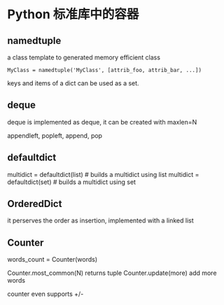 # Python 标准库中的容器

<!--
ID: e7cf9864-8975-40dd-9449-3d9d53b597ba
Status: publish
Date: 2017-05-30T04:09:00
Modified: 2020-05-16T11:59:33
wp_id: 649
-->

## namedtuple

a class template to generated memory efficient class

`MyClass = namedtuple('MyClass', [attrib_foo, attrib_bar, ...])`

keys and items of a dict can be used as a set.

## deque

deque is implemented as deque, it can be created with maxlen=N

appendleft, popleft, append, pop

## defaultdict

multidict = defaultdict(list) # builds a multidict using list
multidict = defaultdict(set) # builds a multidict using set

## OrderedDict

it perserves the order as insertion, implemented with a linked list

## Counter

words_count = Counter(words)

Counter.most_common(N)	returns tuple
Counter.update(more)	add more words

counter even supports +/-
